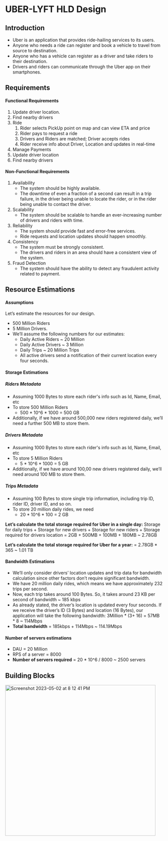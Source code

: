 # UBER-LYFT HLD Design
## Introduction
* Uber is an application that provides ride-hailing services to its users. 
* Anyone who needs a ride can register and book a vehicle to travel from source to destination. 
* Anyone who has a vehicle can register as a driver and take riders to their destination. 
* Drivers and riders can communicate through the Uber app on their smartphones.

## Requirements
#### Functional Requirements
1. Update driver location. 
2. Find nearby drivers
3. Ride
    1. Rider selects PickUp point on map and can view ETA and price
    2. Rider pays to request a ride
    3. Drivers and Riders are matched; Driver accepts rides
    4. Rider receive info about Driver, Location and updates in real-time
4. Manage Payments
5. Update driver location
6. Find nearby drivers

#### Non-Functional Requirements
1. Availability
    * The system should be highly available. 
    * The downtime of even a fraction of a second can result in a trip failure, in the driver being unable to locate the rider, or in the rider being unable to contact the driver.
2. Scalability
    * The system should be scalable to handle an ever-increasing number of drivers and riders with time.
3. Reliability
    * The system should provide fast and error-free services. 
    * Ride requests and location updates should happen smoothly.
4. Consistency
    * The system must be strongly consistent. 
    * The drivers and riders in an area should have a consistent view of the system.
5. Fraud Detection
    * The system should have the ability to detect any fraudulent activity related to payment.

## Resource Estimations
#### Assumptions
Let’s estimate the resources for our design. 
* 500 Million Riders
* 5 Million Drivers. 
* We’ll assume the following numbers for our estimates:
    * Daily Active Riders ~ 20 Million
    * Daily Active Drivers ~ 3 Million
    * Daily Trips ~ 20 Million Trips
    * All active drivers send a notification of their current location every four seconds.

#### Storage Estimations
##### Riders Metadata
* Assuming 1000 Bytes to store each rider's info such as Id, Name, Email, etc
* To store 500 Million Riders   
    * 500 * 10^6 * 1000 = 500 GB
* Additionally, if we have around 500,000 new riders registered daily, we’ll need a further 500 MB to store them.

##### Drivers Metadata
* Assuming 1000 Bytes to store each rider's info such as Id, Name, Email, etc
* To store 5 Million Riders   
    * 5 * 10^6 * 1000 = 5 GB
* Additionally, if we have around 100,00 new drivers registered daily, we’ll need around 100 MB to store them.

##### Trips Metadata
* Assuming 100 Bytes to store single trip information, including trip ID, rider ID, driver ID, and so on. 
* To store 20 million daily rides, we need
    * 20 * 10^6 * 100 = 2 GB

__Let’s calculate the total storage required for Uber in a single day:__
Storage for daily trips + Storage for new drivers + Storage for new riders + Storage required for drivers location
= 2GB + 500MB + 100MB + 180MB ~ 2.78GB

__Let’s calculate the total storage required for Uber for a year:__
= 2.78GB * 365 ~ 1.01 TB

#### Bandwidth Estimations
* We’ll only consider drivers’ location updates and trip data for bandwidth calculation since other factors don’t require significant bandwidth. 
* We have 20 million daily rides, which means we have approximately 232 trips per second.
* Now, each trip takes around 100 Bytes. So, it takes around 23 KB per second of bandwidth ~ 185 kbps
* As already stated, the driver’s location is updated every four seconds. If we receive the driver’s ID (3 Bytes) and location (16 Bytes), our application will take the following bandwidth: 3Million * (3+ 16) = 57MB * 8 ~ 114Mbps
* __Total bandwidth__ = 185kbps + 114Mbps ~ 114.19Mbps

#### Number of servers estimations
* DAU = 20 Million
* RPS of a server = 8000
* __Number of servers required__ = 20 * 10^6 / 8000 ~ 2500 servers

## Building Blocks
<img width="479" alt="Screenshot 2023-05-02 at 8 12 41 PM" src="https://user-images.githubusercontent.com/22426280/235700665-f9b4c30c-451a-4b34-84f1-67ff70ac4f5d.png">

 



